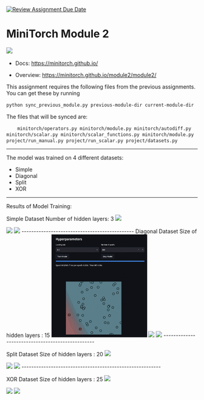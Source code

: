 [![Review Assignment Due Date](https://classroom.github.com/assets/deadline-readme-button-22041afd0340ce965d47ae6ef1cefeee28c7c493a6346c4f15d667ab976d596c.svg)](https://classroom.github.com/a/YFgwt0yY)
# MiniTorch Module 2

<img src="https://minitorch.github.io/minitorch.svg" width="50%">


* Docs: https://minitorch.github.io/

* Overview: https://minitorch.github.io/module2/module2/

This assignment requires the following files from the previous assignments. You can get these by running

```bash
python sync_previous_module.py previous-module-dir current-module-dir
```

The files that will be synced are:

        minitorch/operators.py minitorch/module.py minitorch/autodiff.py minitorch/scalar.py minitorch/scalar_functions.py minitorch/module.py project/run_manual.py project/run_scalar.py project/datasets.py

----------------------------------------------
The model was trained on 4 different datasets:
- Simple
- Diagonal
- Split
- XOR

--------------------------------------
Results of Model Training:

Simple Dataset
Number of hidden layers: 3
<img src="images/Screenshot 2024-10-22 at 5.28.54 PM.png" width="50%">

<img src="images/Screenshot 2024-10-22 at 5.29.19 PM.png" width="50%">

<img src="images/Screenshot 2024-10-22 at 5.29.51 PM.png" width="50%">
----------------------------------------------
Diagonal Dataset
Size of hidden layers : 15
<img src="images/diag.png" width="50%">

<img src="images/Screenshot 2024-10-22 at 4.28.21 PM.png" width="50%">

<img src="images/Screenshot 2024-10-22 at 4.29.40 PM.png" width="50%">
-------------------------------------------------

Split Dataset
Size of hidden layers : 20
<img src="images/Screenshot 2024-10-22 at 4.48.17 PM.png" width="50%">

<img src="images/Screenshot 2024-10-22 at 4.48.43 PM.png" width="50%">

<img src="images/Screenshot 2024-10-22 at 4.49.22 PM.pngg" width="50%">
---------------------------------------------------------

XOR Dataset
Size of hidden layers : 25
<img src="images/Screenshot 2024-10-22 at 5.24.26 PM.png" width="50%">
 
<img src="images/Screenshot 2024-10-22 at 5.24.58 PM.png" width="50%">

<img src="images/Screenshot 2024-10-22 at 5.25.47 PM.png" width="50%">